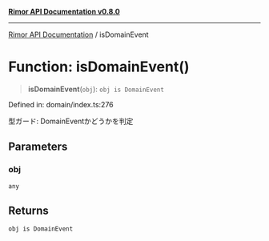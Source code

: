[**Rimor API Documentation v0.8.0**](../README.md)

***

[Rimor API Documentation](../globals.md) / isDomainEvent

# Function: isDomainEvent()

> **isDomainEvent**(`obj`): `obj is DomainEvent`

Defined in: domain/index.ts:276

型ガード: DomainEventかどうかを判定

## Parameters

### obj

`any`

## Returns

`obj is DomainEvent`
